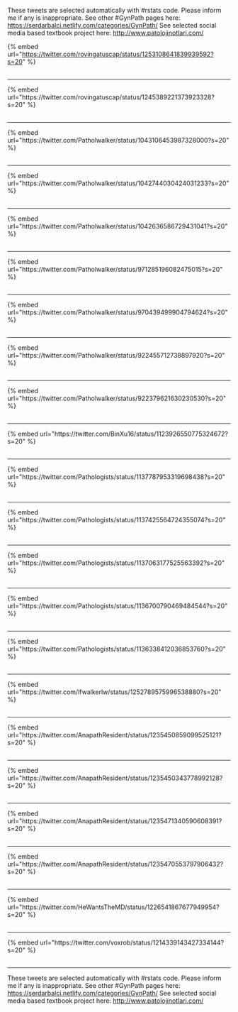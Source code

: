 

These tweets are selected automatically with #rstats code. Please inform me if any is inappropriate.
See other #GynPath pages here: https://serdarbalci.netlify.com/categories/GynPath/ 
See selected social media based textbook project here: http://www.patolojinotlari.com/

{% embed url="https://twitter.com/rovingatuscap/status/1253108641839939592?s=20" %}<br>
<br>
<hr>
{% embed url="https://twitter.com/rovingatuscap/status/1245389221373923328?s=20" %}<br>
<br>
<hr>
{% embed url="https://twitter.com/Patholwalker/status/1043106453987328000?s=20" %}<br>
<br>
<hr>
{% embed url="https://twitter.com/Patholwalker/status/1042744030424031233?s=20" %}<br>
<br>
<hr>
{% embed url="https://twitter.com/Patholwalker/status/1042636586729431041?s=20" %}<br>
<br>
<hr>
{% embed url="https://twitter.com/Patholwalker/status/971285196082475015?s=20" %}<br>
<br>
<hr>
{% embed url="https://twitter.com/Patholwalker/status/970439499904794624?s=20" %}<br>
<br>
<hr>
{% embed url="https://twitter.com/Patholwalker/status/922455712738897920?s=20" %}<br>
<br>
<hr>
{% embed url="https://twitter.com/Patholwalker/status/922379621630230530?s=20" %}<br>
<br>
<hr>
{% embed url="https://twitter.com/BinXu16/status/1123926550775324672?s=20" %}<br>
<br>
<hr>
{% embed url="https://twitter.com/Pathologists/status/1137787953319698438?s=20" %}<br>
<br>
<hr>
{% embed url="https://twitter.com/Pathologists/status/1137425564724355074?s=20" %}<br>
<br>
<hr>
{% embed url="https://twitter.com/Pathologists/status/1137063177525563392?s=20" %}<br>
<br>
<hr>
{% embed url="https://twitter.com/Pathologists/status/1136700790469484544?s=20" %}<br>
<br>
<hr>
{% embed url="https://twitter.com/Pathologists/status/1136338412036853760?s=20" %}<br>
<br>
<hr>
{% embed url="https://twitter.com/lfwalkerlw/status/1252789575996538880?s=20" %}<br>
<br>
<hr>
{% embed url="https://twitter.com/AnapathResident/status/1235450859099525121?s=20" %}<br>
<br>
<hr>
{% embed url="https://twitter.com/AnapathResident/status/1235450343778992128?s=20" %}<br>
<br>
<hr>
{% embed url="https://twitter.com/AnapathResident/status/1235471340590608391?s=20" %}<br>
<br>
<hr>
{% embed url="https://twitter.com/AnapathResident/status/1235470553797906432?s=20" %}<br>
<br>
<hr>
{% embed url="https://twitter.com/HeWantsTheMD/status/1226541867677949954?s=20" %}<br>
<br>
<hr>
{% embed url="https://twitter.com/voxrob/status/1214339143427334144?s=20" %}<br>
<br>
<hr>


These tweets are selected automatically with #rstats code. Please inform me if any is inappropriate.
See other #GynPath pages here: https://serdarbalci.netlify.com/categories/GynPath/ 
See selected social media based textbook project here: http://www.patolojinotlari.com/
